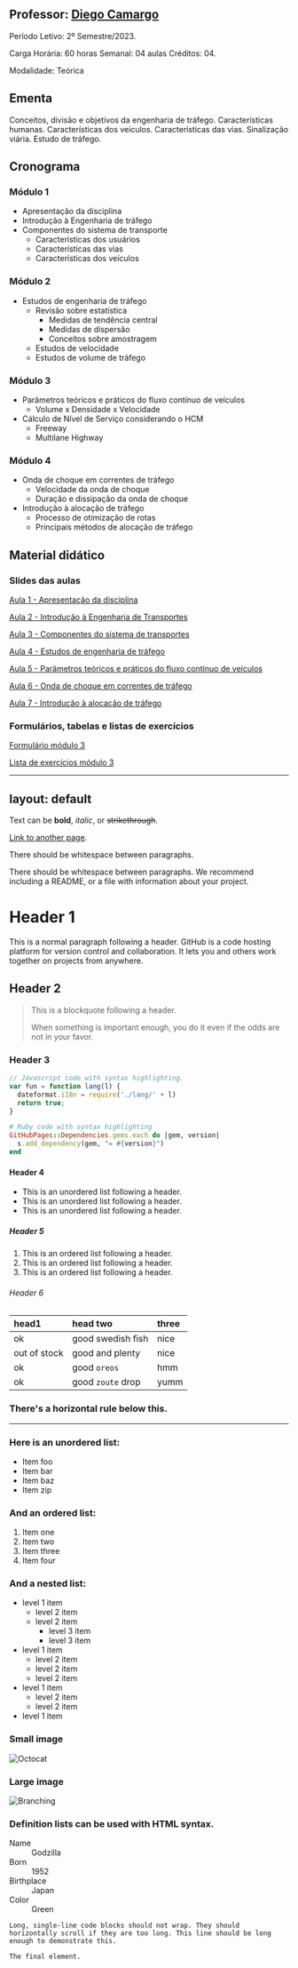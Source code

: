 ## Professor: [Diego Camargo](./another-page.html)

Período Letivo: 2º Semestre/2023.

Carga Horária:  60 horas	  Semanal: 04 aulas		  Créditos: 04.

Modalidade: Teórica

## Ementa
Conceitos, divisão e objetivos da engenharia de tráfego. Características humanas. Características dos veículos. Características
das vias. Sinalização viária. Estudo de tráfego.

## Cronograma
### Módulo 1
- Apresentação da disciplina
- Introdução à Engenharia de tráfego
- Componentes do sistema de transporte
  - Características dos usuários
  - Características das vias
  - Características dos veículos

### Módulo 2
- Estudos de engenharia de tráfego
  - Revisão sobre estatística
    - Medidas de tendência central
    - Medidas de dispersão
    - Conceitos sobre amostragem
  - Estudos de velocidade
  - Estudos de volume de tráfego
 
### Módulo 3
- Parâmetros teóricos e práticos do fluxo contínuo de veículos
  - Volume x Densidade x Velocidade
- Cálculo de Nível de Serviço considerando o HCM
  - Freeway
  - Multilane Highway
 
### Módulo 4
- Onda de choque em correntes de tráfego
  - Velocidade da onda de choque
  - Duração e dissipação da onda de choque
- Introdução à alocação de tráfego
  - Processo de otimização de rotas
  - Principais métodos de alocação de tráfego

## Material didático
### Slides das aulas
[Aula 1 - Apresentação da disciplina](link)

[Aula 2 - Introdução à Engenharia de Transportes](link)

[Aula 3 - Componentes do sistema de transportes](link)

[Aula 4 - Estudos de engenharia de tráfego](link)

[Aula 5 - Parâmetros teóricos e práticos do fluxo contínuo de veículos](link)

[Aula 6 - Onda de choque em correntes de tráfego](link)

[Aula 7 - Introdução à alocação de tráfego](link)

### Formulários, tabelas e listas de exercícios
[Formulário módulo 3](link)

[Lista de exercícios módulo 3](link)


---
layout: default
---

Text can be **bold**, _italic_, or ~~strikethrough~~.

[Link to another page](./another-page.html).

There should be whitespace between paragraphs.

There should be whitespace between paragraphs. We recommend including a README, or a file with information about your project.

# Header 1

This is a normal paragraph following a header. GitHub is a code hosting platform for version control and collaboration. It lets you and others work together on projects from anywhere.

## Header 2

> This is a blockquote following a header.
>
> When something is important enough, you do it even if the odds are not in your favor.

### Header 3

```js
// Javascript code with syntax highlighting.
var fun = function lang(l) {
  dateformat.i18n = require('./lang/' + l)
  return true;
}
```

```ruby
# Ruby code with syntax highlighting
GitHubPages::Dependencies.gems.each do |gem, version|
  s.add_dependency(gem, "= #{version}")
end
```

#### Header 4

*   This is an unordered list following a header.
*   This is an unordered list following a header.
*   This is an unordered list following a header.

##### Header 5

1.  This is an ordered list following a header.
2.  This is an ordered list following a header.
3.  This is an ordered list following a header.

###### Header 6

| head1        | head two          | three |
|:-------------|:------------------|:------|
| ok           | good swedish fish | nice  |
| out of stock | good and plenty   | nice  |
| ok           | good `oreos`      | hmm   |
| ok           | good `zoute` drop | yumm  |

### There's a horizontal rule below this.

* * *

### Here is an unordered list:

*   Item foo
*   Item bar
*   Item baz
*   Item zip

### And an ordered list:

1.  Item one
1.  Item two
1.  Item three
1.  Item four

### And a nested list:

- level 1 item
  - level 2 item
  - level 2 item
    - level 3 item
    - level 3 item
- level 1 item
  - level 2 item
  - level 2 item
  - level 2 item
- level 1 item
  - level 2 item
  - level 2 item
- level 1 item

### Small image

![Octocat](https://github.githubassets.com/images/icons/emoji/octocat.png)

### Large image

![Branching](https://guides.github.com/activities/hello-world/branching.png)


### Definition lists can be used with HTML syntax.

<dl>
<dt>Name</dt>
<dd>Godzilla</dd>
<dt>Born</dt>
<dd>1952</dd>
<dt>Birthplace</dt>
<dd>Japan</dd>
<dt>Color</dt>
<dd>Green</dd>
</dl>

```
Long, single-line code blocks should not wrap. They should horizontally scroll if they are too long. This line should be long enough to demonstrate this.
```

```
The final element.
```
